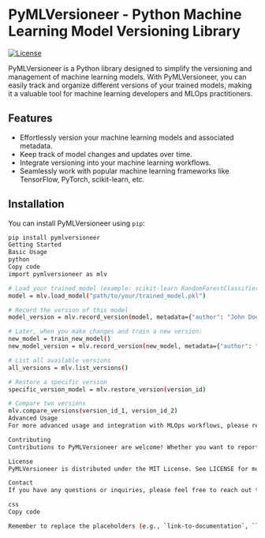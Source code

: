 # PyMLVersioneer - Python Machine Learning Model Versioning Library

[![License](https://img.shields.io/badge/License-MIT-blue.svg)](https://opensource.org/licenses/MIT)

PyMLVersioneer is a Python library designed to simplify the versioning and management of machine learning models. With PyMLVersioneer, you can easily track and organize different versions of your trained models, making it a valuable tool for machine learning developers and MLOps practitioners.

## Features

- Effortlessly version your machine learning models and associated metadata.
- Keep track of model changes and updates over time.
- Integrate versioning into your machine learning workflows.
- Seamlessly work with popular machine learning frameworks like TensorFlow, PyTorch, scikit-learn, etc.

## Installation

You can install PyMLVersioneer using `pip`:

```bash
pip install pymlversioneer
Getting Started
Basic Usage
python
Copy code
import pymlversioneer as mlv

# Load your trained model (example: scikit-learn RandomForestClassifier)
model = mlv.load_model("path/to/your/trained_model.pkl")

# Record the version of this model
model_version = mlv.record_version(model, metadata={"author": "John Doe", "description": "Initial version"})

# Later, when you make changes and train a new version:
new_model = train_new_model()
new_model_version = mlv.record_version(new_model, metadata={"author": "Jane Smith", "description": "Improved accuracy"})

# List all available versions
all_versions = mlv.list_versions()

# Restore a specific version
specific_version_model = mlv.restore_version(version_id)

# Compare two versions
mlv.compare_versions(version_id_1, version_id_2)
Advanced Usage
For more advanced usage and integration with MLOps workflows, please refer to the Documentation for detailed examples and guidelines.

Contributing
Contributions to PyMLVersioneer are welcome! Whether you want to report a bug, suggest new features, or submit a pull request, please follow our Contribution Guidelines.

License
PyMLVersioneer is distributed under the MIT License. See LICENSE for more information.

Contact
If you have any questions or inquiries, please feel free to reach out to our team at contact@pymlversioneer.com or join our community forum.

css
Copy code

Remember to replace the placeholders (e.g., `link-to-documentation`, `link-to-contribution-guidelines`, `link-to-forum`, etc.) with actual links or relevant information specific to your project. The README should provide a clear overview of your library, how to use it, installation instructions, licensing details, and ways to contribute and get in touch with the project team.





